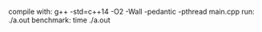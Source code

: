 compile with: g++ -std=c++14 -O2 -Wall -pedantic -pthread main.cpp
run: ./a.out
benchmark: time ./a.out